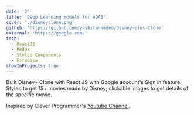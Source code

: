 ```yaml
---
date: '2'
title: 'Deep Learning models for ADAS'
cover: './disneyclone.png'
github: 'https://github.com/yashitanamdeo/Disney-plus-Clone'
external: 'https://google.com/'
tech:
  - ReactJS
  - Redux
  - Styled Components
  - Firebase
showInProjects: true
---
```


Built Disney+ Clone with React JS with Google account's Sign in feature. Styled to get 15+ movies made by Disney; clickable images to get details of the specific movie.

Inspired by Clever Programmer's [Youtube Channel](https://www.youtube.com/channel/UCqrILQNl5Ed9Dz6CGMyvMTQ).
